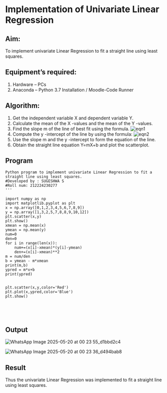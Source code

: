 # Implementation of Univariate Linear Regression
## Aim:
To implement univariate Linear Regression to fit a straight line using least squares.
## Equipment’s required:
1.	Hardware – PCs
2.	Anaconda – Python 3.7 Installation / Moodle-Code Runner
## Algorithm:
1.	Get the independent variable X and dependent variable Y.
2.	Calculate the mean of the X -values and the mean of the Y -values.
3.	Find the slope m of the line of best fit using the formula.
 ![eqn1](./eq1.jpg)
4.	Compute the y -intercept of the line by using the formula:
![eqn2](./eq2.jpg)  
5.	Use the slope m and the y -intercept to form the equation of the line.
6.	Obtain the straight line equation Y=mX+b and plot the scatterplot.
## Program
```
Python program to implement univariate Linear Regression to fit a straight line using least squares.
#Developed by : SUGESHWA S
#Roll num: 212224230277
'''

import numpy as np
import matplotlib.pyplot as plt
x = np.array([0,1,2,3,4,5,6,7,8,9])
y = np.array([1,3,2,5,7,8,8,9,10,12])
plt.scatter(x,y)
plt.show()
xmean = np.mean(x)
ymean = np.mean(y)
num=0
den=0
for i in range(len(x)):
    num+=(x[i]-xmean)*(y[i]-ymean)
    den+=(x[i]-xmean)**2
m = num/den
b = ymean - m*xmean
print(m,b)
ypred = m*x+b
print(ypred)


plt.scatter(x,y,color='Red')
plt.plot(x,ypred,color='Blue')
plt.show()





```
## Output
![WhatsApp Image 2025-05-20 at 00 23 55_d1bbd2c4](https://github.com/user-attachments/assets/f3688990-617e-41f4-b70a-18a4903c80b6)

![WhatsApp Image 2025-05-20 at 00 23 36_d494bab8](https://github.com/user-attachments/assets/610b6f6a-f3f1-494d-bffc-de052957f14f)


## Result
Thus the univariate Linear Regression was implemented to fit a straight line using least squares.
